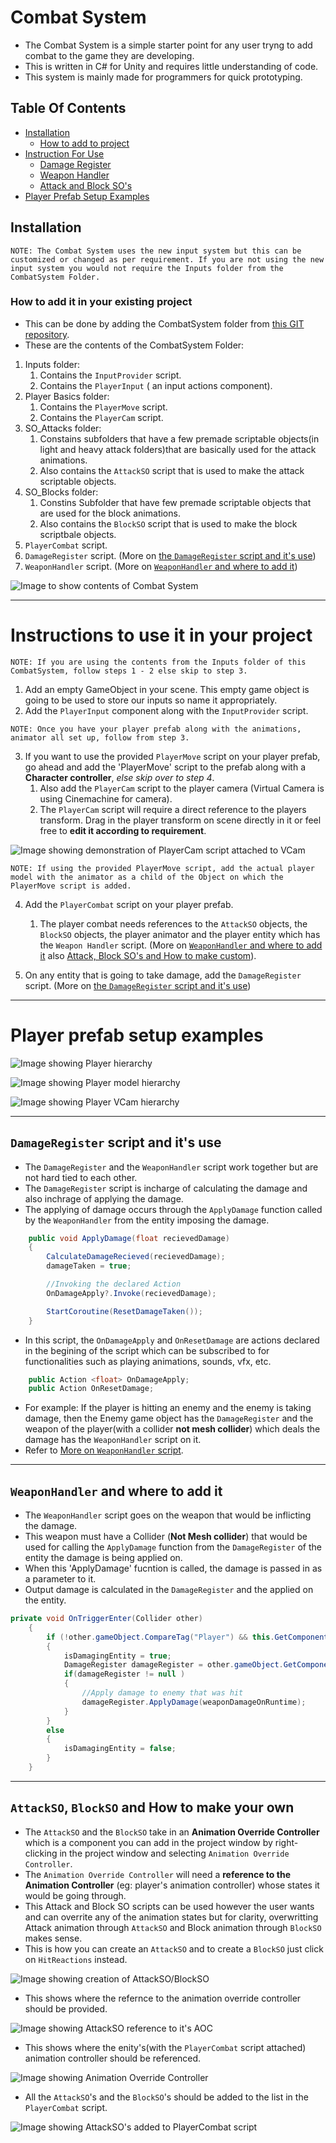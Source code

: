 # Combat System

- The Combat System is a simple starter point for any user tryng to add combat to the game they are developing.
- This is written in C# for Unity and requires little understanding of code. 
- This system is mainly made for programmers for quick prototyping.

## Table Of Contents
- [Installation](#installation)
    - [How to add to project](#how-to-add-it-in-your-existing-project)
- [Instruction For Use](#how-to-use-it-in-your-project)
    - [Damage Register](#damageregister-script-and-its-use)
    - [Weapon Handler](#weaponhandler-and-where-to-add-it)
    - [Attack and Block SO's](#attackso-blockso-and-how-to-make-your-own)
- [Player Prefab Setup Examples](#player-prefab-setup-examples)

## Installation

`NOTE: The Combat System uses the new input system but this can be customized or changed as per requirement. If you are not using the new input system you would not require the Inputs folder from the CombatSystem Folder.`

### How to add it in your existing project

- This can be done by adding the CombatSystem folder from [this GIT repository](https://github.com/sachitnjk/CombatSystem/tree/main/Assets).
- These are the contents of the CombatSystem Folder:
1. Inputs folder:
    1. Contains the `InputProvider` script.
    2. Contains the `PlayerInput` ( an input actions component).
2. Player Basics folder:
    1. Contains the `PlayerMove` script.
    2. Contains the `PlayerCam` script.
3. SO_Attacks folder:
    1. Constains subfolders that have a few premade scriptable objects(in light and heavy attack folders)that are basically used for the attack animations.
    2. Also contains the `AttackSO` script that is used to make the attack scriptable objects.
4. SO_Blocks folder: 
    1. Constins Subfolder that have few premade scriptable objects that are used for the block animations.
    2. Also contains the `BlockSO` script that is used to make the block scriptbale objects.
5. `PlayerCombat` script.
6. `DamageRegister` script. (More on [the `DamageRegister` script and it's use](#damage-register-script-and-its-use))
7. `WeaponHandler` script. (More on [`WeaponHandler` and where to add it](#where-to-add-the-weaponhandler-script))

![Image to show contents of Combat System](./CombatSystemContents.png)

---

# Instructions to use it in your project

`NOTE: If you are using the contents from the Inputs folder of this CombatSystem, follow steps 1 - 2 else skip to step 3.`

1. Add an empty GameObject in your scene. This empty game object is going to be used to store our inputs so name it appropriately.
2. Add the `PlayerInput` component along with the `InputProvider` script.

`NOTE: Once you have your player prefab along with the animations, animator all set up, follow from step 3.`

3. If you want to use the provided `PlayerMove` script on your player prefab, go ahead and add the 'PlayerMove' script to the prefab along with a **Character controller**, *else skip over to step 4*.
    1. Also add the `PlayerCam` script to the player camera (Virtual Camera is using Cinemachine for camera).
    2. The `PlayerCam` script will require a direct reference to the players transform. Drag in the player transform on scene directly in it or feel free to **edit it according to requirement**.

![Image showing demonstration of PlayerCam script attached to VCam](./PlayerVCamSetup.png)

`NOTE: If using the provided PlayerMove script, add the actual player model with the animator as a child of the Object on which the PlayerMove script is added.`

4. Add the `PlayerCombat` script on your player prefab.
    1. The player combat needs references to the `AttackSO` objects, the `BlockSO` objects, the player animator and the player entity which has the `Weapon Handler` script. (More on [`WeaponHandler` and where to add it](#where-to-add-the-weaponhandler-script) also [Attack, Block SO's and How to make custom](#attackso-blockso-and-how-to-make-your-own)).

5. On any entity that is going to take damage, add the `DamageRegister` script. (More on [the `DamageRegister` script and it's use](#damage-register-script-and-its-use))

---

# Player prefab setup examples
![Image showing Player hierarchy](./PlayerHierarchy.png)

![Image showing Player model hierarchy](./PlayerHierarchy_Model.png)

![Image showing Player VCam hierarchy](./PlayerHierarchy_VCam.png)

---

## `DamageRegister` script and it's use
- The `DamageRegister` and the `WeaponHandler` script work together but are not hard tied to each other.
- The `DamageRegister` script is incharge of calculating the damage and also inchrage of applying the damage.
- The applying of damage occurs through the `ApplyDamage` function called by the `WeaponHandler` from the entity imposing the damage.

```c#
	public void ApplyDamage(float recievedDamage)
	{
		CalculateDamageRecieved(recievedDamage);
		damageTaken = true;

		//Invoking the declared Action
		OnDamageApply?.Invoke(recievedDamage);

		StartCoroutine(ResetDamageTaken());
	}
```
- In this script, the `OnDamageApply` and `OnResetDamage` are actions declared in the begining of the script which can be subscribed to for functionalities such as playing animations, sounds, vfx, etc.
```c#
	public Action <float> OnDamageApply;
	public Action OnResetDamage;
```
- For example: If the player is hitting an enemy and the enemy is taking damage, then the Enemy game object has the `DamageRegister` and the weapon of the player(with a collider **not mesh collider**) which deals the damage has the `WeaponHandler` script on it.
- Refer to [More on `WeaponHandler` script](#weaponhandler-and-where-to-add-it).

---

## `WeaponHandler` and where to add it

- The `WeaponHandler` script goes on the weapon that would be inflicting the damage.
- This weapon must have a Collider (**Not Mesh collider**) that would be used for calling the `ApplyDamage` function from the `DamageRegister` of the entity the damage is being applied on.
- When this 'ApplyDamage' fucntion is called, the damage is passed in as a parameter to it.
- Output damage is calculated in the `DamageRegister` and the applied on the entity.
```c#
private void OnTriggerEnter(Collider other)
	{
		if (!other.gameObject.CompareTag("Player") && this.GetComponent<BoxCollider>().enabled)
		{
			isDamagingEntity = true;
			DamageRegister damageRegister = other.gameObject.GetComponent<DamageRegister>();					
			if(damageRegister != null )
			{
				//Apply damage to enemy that was hit
				damageRegister.ApplyDamage(weaponDamageOnRuntime);
			}
		}
		else
		{
			isDamagingEntity = false;
		}
	}
```

---

## `AttackSO`, `BlockSO` and How to make your own

- The `AttackSO` and the `BlockSO` take in an **Animation Override Controller** which is a component you can add in the project window by right-clicking in the project window and selecting `Animation Override Controller`.
- The `Animation Override Controller` will need a **reference to the Animation Controller** (eg: player's animation controller) whose states it would be going through.
- This Attack and Block SO scripts can be used however the user wants and can overrite any of the animation states but for clarity, overwritting Attack animation through `AttackSO` and Block animation through `BlockSO` makes sense.
- This is how you can create an `AttackSO` and to create a `BlockSO` just click on `HitReactions` instead.

![Image showing creation of AttackSO/BlockSO](./SOCreation.png)

- This shows where the refernce to the animation override controller should be provided.

![Image showing AttackSO reference to it's AOC](./AttackSO_AOCRef.png)

- This shows where the enity's(with the `PlayerCombat` script attached) animation controller should be referenced.

![Image showing Animation Override Controller](./AOC.png)

- All the `AttackSO`'s and the `BlockSO`'s should be added to the list in the `PlayerCombat` script.

![Image showing AttackSO's added to PlayerCombat script](./AttackSOAddedToPlayerCombat.png)